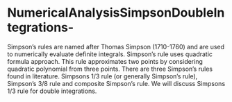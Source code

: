 # NumericalAnalysisSimpsonDoubleIntegrations-
Simpson’s rules are named after Thomas Simpson (1710-1760) and are used to numerically evaluate definite integrals. Simpson’s rule uses quadratic formula approach. This rule approximates two points by considering quadratic polynomial from three points. There are three Simpson’s rules found in literature. Simpsons 1/3 rule (or generally Simpson’s rule), Simpson’s 3/8 rule and composite Simpson’s rule. We will discuss Simpsons 1/3 rule for double integrations.
